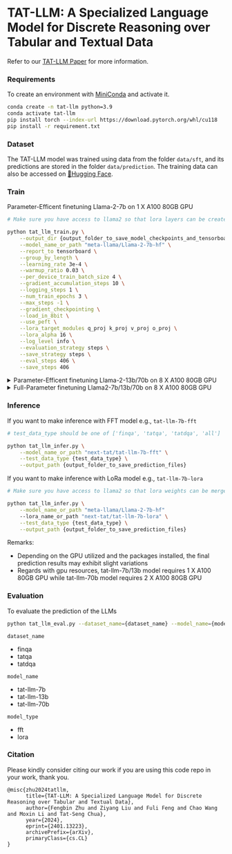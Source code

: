 TAT-LLM: A Specialized Language Model for Discrete Reasoning over Tabular and Textual Data
====================

Refer to our [TAT-LLM Paper](https://arxiv.org/abs/2401.13223) for more information.

### Requirements

To create an environment with [MiniConda](https://docs.conda.io/en/latest/miniconda.html) and activate it.

```bash
conda create -n tat-llm python=3.9
conda activate tat-llm
pip install torch --index-url https://download.pytorch.org/whl/cu118
pip install -r requirement.txt
```

### Dataset

The TAT-LLM model was trained using data from the folder `data/sft`, and its predictions are stored in the folder `data/prediction`. The training data can also be accessed on [🤗Hugging Face](https://huggingface.co/datasets/next-tat/tat-llm-instructions).

### Train

Parameter-Efficent finetuning Llama-2-7b on 1 X A100 80GB GPU

```bash
# Make sure you have access to llama2 so that lora layers can be created successfully

python tat_llm_train.py \
    --output_dir {output_folder_to_save_model_checkpoints_and_tensorboard_runs} \
    --model_name_or_path "meta-llama/Llama-2-7b-hf" \
    --report_to tensorboard \
    --group_by_length \
    --learning_rate 3e-4 \
    --warmup_ratio 0.03 \
    --per_device_train_batch_size 4 \
    --gradient_accumulation_steps 10 \
    --logging_steps 1 \
    --num_train_epochs 3 \
    --max_steps -1 \
    --gradient_checkpointing \
    --load_in_8bit \
    --use_peft \
    --lora_target_modules q_proj k_proj v_proj o_proj \
    --lora_alpha 16 \
    --log_level info \
    --evaluation_strategy steps \
    --save_strategy steps \
    --eval_steps 406 \
    --save_steps 406
```

<details> 
<summary>Parameter-Efficent finetuning Llama-2-13b/70b on 8 X A100 80GB GPU</summary>

```bash
# Make sure you have access to llama2 so that lora layers can be created successfully

torchrun --rdzv-backend c10d \
  --rdzv-endpoint localhost:7788 \
  --nnodes 1 \
  --nproc_per_node 8 \
  tat_llm_train.py \
  --output_dir {output_folder_to_save_model_checkpoints_and_tensorboard_runs} \
  --model_name_or_path "meta-llama/Llama-2-13b-hf" \
  --report_to tensorboard \
  --group_by_length \
  --learning_rate 3e-4 \
  --warmup_ratio 0.03 \
  --per_device_train_batch_size 1 \
  --gradient_accumulation_steps 5 \
  --logging_steps 1 \
  --num_train_epochs 3 \
  --max_steps -1 \
  --gradient_checkpointing \
  --use_peft \
  --lora_target_modules q_proj k_proj v_proj o_proj \
  --lora_alpha 16 \
  --log_level info \
  --evaluation_strategy steps \
  --save_strategy steps \
  --eval_steps 406 \
  --save_steps 406 \
  --bf16 \
  --deepspeed ds_config_lora.json
```


</details>

<details>
<summary>Full-Parameter finetuning Llama2-7b/13b/70b on 8 X A100 80GB GPU</summary>


```bash
torchrun --rdzv-backend c10d \
  --rdzv-endpoint localhost:7788 \
  --nnodes 1 \
  --nproc_per_node 8 \
  tat_llm_train.py \
  --output_dir {output_folder_to_save_model_checkpoints_and_tensorboard_runs} \
  --model_name_or_path "meta-llama/Llama-2-13b-hf" \
  --report_to tensorboard \
  --group_by_length \
  --learning_rate 3e-6 \
  --warmup_ratio 0.03 \
  --per_device_train_batch_size 1 \
  --gradient_accumulation_steps 5 \
  --logging_steps 1 \
  --num_train_epochs 3 \
  --max_steps -1 \
  --gradient_checkpointing \
  --bf16 \
  --deepspeed ds_config_fft.json
```
    
</details>


### Inference

If you want to make inference with FFT model e.g., `tat-llm-7b-fft`

```bash
# test_data_type should be one of ['finqa', 'tatqa', 'tatdqa', 'all']

python tat_llm_infer.py \
    --model_name_or_path "next-tat/tat-llm-7b-fft" \
    --test_data_type {test_data_type} \
    --output_path {output_folder_to_save_prediction_files}
```

If you want to make inference with LoRa model e.g., `tat-llm-7b-lora`


```bash
# Make sure you have access to llama2 so that lora weights can be merged successfully

python tat_llm_infer.py \
    --model_name_or_path "meta-llama/Llama-2-7b-hf"
    --lora_name_or_path "next-tat/tat-llm-7b-lora" \
    --test_data_type {test_data_type} \
    --output_path {output_folder_to_save_prediction_files}
```

Remarks:
- Depending on the GPU utilized and the packages installed, the final prediction results may exhibit slight variations
- Regards with gpu resources, tat-llm-7b/13b model requires 1 X A100 80GB GPU while tat-llm-70b model requires 2 X A100 80GB GPU


### Evaluation

To evaluate the prediction of the LLMs


```bash
python tat_llm_eval.py --dataset_name={dataset_name} --model_name={model_name} --model_type={model_type}
```

 `dataset_name`
- finqa
- tatqa
- tatdqa

`model_name`
- tat-llm-7b
- tat-llm-13b
- tat-llm-70b

`model_type`
- fft
- lora

### Citation
Please kindly consider citing our work if you are using this code repo in your work, thank you.
```
@misc{zhu2024tatllm,
      title={TAT-LLM: A Specialized Language Model for Discrete Reasoning over Tabular and Textual Data},
      author={Fengbin Zhu and Ziyang Liu and Fuli Feng and Chao Wang and Moxin Li and Tat-Seng Chua},
      year={2024},
      eprint={2401.13223},
      archivePrefix={arXiv},
      primaryClass={cs.CL}
}
```
